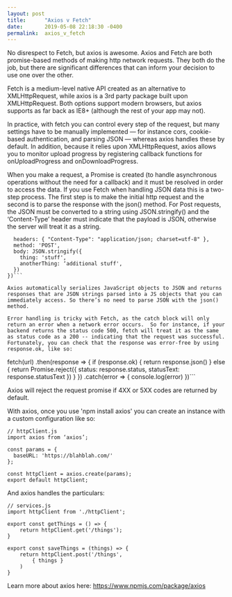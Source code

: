 ```yaml
---
layout: post
title:      "Axios v Fetch"
date:       2019-05-08 22:18:30 -0400
permalink:  axios_v_fetch
---
```



No disrespect to Fetch, but axios is awesome. Axios and Fetch are both promise-based methods of making http network requests. They both do the job, but there are significant differences that can inform your decision to use one over the other.

Fetch is a medium-level native API created as an alternative to XMLHttpRequest, while axios is a 3rd party package built upon XMLHttpRequest. Both options support modern browsers, but axios supports as far back as IE8+ (although the rest of your app may not).

In practice, with fetch you can control every step of the request, but many settings have to be manually implemented — for instance cors, cookie-based authentication, and parsing JSON — whereas axios handles these by default. In addition, because it relies upon XMLHttpRequest, axios allows you to monitor upload progress by registering callback functions for onUploadProgress and onDownloadProgress.

When you make a request, a Promise is created (to handle asynchronous operations without the need for a callback) and it must be resolved in order to access the data. If you use Fetch when handling JSON data this is a two-step process. The first step is to make the initial http request and the second is to parse the response with the json() method. For Post requests, the JSON must be converted to a string using JSON.stringify() and the ‘Content-Type’ header must indicate that the payload is JSON, otherwise the server will treat it as a string.


```fetch(‘/things', {
  headers: { "Content-Type": "application/json; charset=utf-8" },
  method: 'POST',
  body: JSON.stringify({
    thing: 'stuff',
    anotherThing: ‘additional stuff',
  })
})```

Axios automatically serializes JavaScript objects to JSON and returns responses that are JSON strings parsed into a JS objects that you can immediately access. So there’s no need to parse JSON with the json() method.

Error handling is tricky with Fetch, as the catch block will only return an error when a network error occurs.  So for instance, if your backend returns the status code 500, fetch will treat it as the same as status code as a 200 -- indicating that the request was successful. Fortunately, you can check that the response was error-free by using response.ok, like so:

```
fetch(url)
  .then(response => {
    if (response.ok) {
      return response.json()
    } else {
      return Promise.reject({
        status: response.status,
        statusText: response.statusText
      })
    }
  })
  .catch(error => {
      console.log(error)
  })```

Axios will reject the request promise if 4XX or 5XX codes are returned by default.

With axios, once you use 'npm install axios' you can create an instance with a custom configuration like so:

```
// httpClient.js
import axios from ‘axios’;

const params = {
  baseURL: 'https://blahblah.com/'
};

const httpClient = axios.create(params);
export default httpClient;
```

And axios handles the particulars:

```
// services.js
import httpClient from './httpClient';

export const getThings = () => {
	return httpClient.get('/things');
}

export const saveThings = (things) => {
  	return httpClient.post('/things', 
		{ things }
	)
}
```

Learn more about axios here:
https://www.npmjs.com/package/axios
